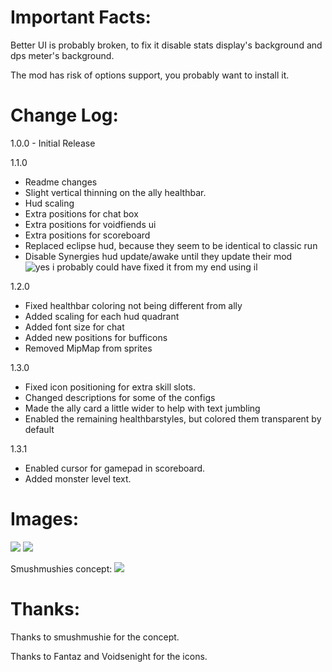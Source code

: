 # Important Facts:
Better UI is probably broken, to fix it disable stats display's background and dps meter's background.

The mod has risk of options support, you probably want to install it.

# Change Log:
1.0.0 - Initial Release

1.1.0
- Readme changes
- Slight vertical thinning on the ally healthbar.
- Hud scaling
- Extra positions for chat box
- Extra positions for voidfiends ui
- Extra positions for scoreboard
- Replaced eclipse hud, because they seem to be identical to classic run  
- Disable Synergies hud update/awake until they update their mod ![yes i probably could have fixed it from my end using il](https://cdn.discordapp.com/attachments/282371226049970176/972227744031199312/unknown.png)

1.2.0
- Fixed healthbar coloring not being different from ally
- Added scaling for each hud quadrant
- Added font size for chat
- Added new positions for bufficons
- Removed MipMap from sprites

1.3.0
- Fixed icon positioning for extra skill slots.
- Changed descriptions for some of the configs
- Made the ally card a little wider to help with text jumbling
- Enabled the remaining healthbarstyles, but colored them transparent by default

1.3.1
- Enabled cursor for gamepad in scoreboard.
- Added monster level text.

# Images:
![](https://cdn.discordapp.com/attachments/567852222419828736/972017499958829096/unknown.png)
![](https://cdn.discordapp.com/attachments/567832879879553037/972061840416849930/unknown.png)

Smushmushies concept:
![](https://cdn.discordapp.com/attachments/562762617760776195/964893668781752361/unknown.png)

# Thanks:
Thanks to smushmushie for the concept.

Thanks to Fantaz and Voidsenight for the icons.  
